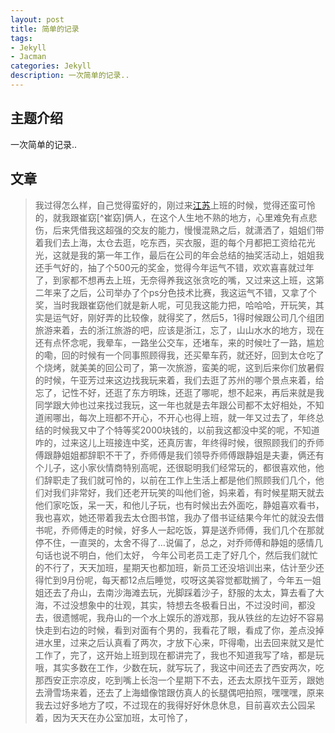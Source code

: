 ```yaml
---
layout: post
title: 简单的记录
tags:
- Jekyll
- Jacman
categories: Jekyll
description: 一次简单的记录..
---
```

## 主题介绍 ##
一次简单的记录..


## 文章 ##
>我过得怎么样，自己觉得蛮好的，刚过来[江苏](http://baike.baidu.com/link?url=R4jndlODKqIp-p1vjOEG2AAWl7rpSPrDPVajXBXox8iwdNjvQAU8PLlyfHAWcKXcoydnwQmfP3_m0hVxiQImPa)上班的时候，觉得还蛮可怜的，就我跟崔窈[^崔窈]俩人，在这个人生地不熟的地方，心里难免有点悲伤，后来凭借我这超强的交友的能力，慢慢混熟之后，就潇洒了，姐姐们带着我们去上海，太仓去逛，吃东西，买衣服，逛的每个月都把工资给花光光，这就是我的第一年工作，最后在公司的年会总结的抽奖活动上，姐姐我还手气好的，抽了个500元的奖金，觉得今年运气不错，欢欢喜喜就过年了，到家都不想再去上班，无奈得养我这张贪吃的嘴，又过来这上班，这第二年来了之后，公司举办了个ps分色技术比赛，我这运气不错，又拿了个奖，当时我跟崔窈他们就是新人呢，可见我这能力把，哈哈哈，开玩笑，其实是运气好，刚好弄的比较像，就得奖了，然后5，1得时候跟公司几个组团旅游来着，去的浙江旅游的吧，应该是浙江，忘了，山山水水的地方，现在还有点怀念呢，我晕车，一路坐公交车，还堵车，来的时候吐了一路，尴尬的嘞，回的时候有一个同事照顾得我，还买晕车药，就还好，回到太仓吃了个烧烤，就美美的回公司了，第一次旅游，蛮美的呢，这到后来你们放暑假的时候，午亚芳过来这边找我玩来着，我们去逛了苏州的哪个景点来着，给忘了，记性不好，还逛了东方明珠，还逛了哪呢，想不起来，再后来就是我同学跟大帅也过来找过我玩，这一年也就是去年跟公司都不太好相处，不知道闹哪出，每次上班都不开心，不开心也得上班，就一年又过去了，年终总结的时候我又中了个特等奖2000块钱的，以前我这都没中奖的呢，不知道咋的，过来这儿上班接连中奖，还真厉害，年终得时候，很照顾我们的乔师傅跟静姐姐都辞职不干了，乔师傅是我们领导乔师傅跟静姐是夫妻，俩还有个儿子，这小家伙情商特别高呢，还很聪明我们经常玩的，都很喜欢他，他们辞职走了我们就可怜的，以前在工作上生活上都是他们照顾我们几个，他们对我们非常好，我们还老开玩笑的叫他们爸，妈来着，有时候星期天就去他们家吃饭，呆一天，和他儿子玩，也有时候出去外面吃，静姐喜欢看书，我也喜欢，她还带着我去太仓图书馆，我办了借书证结果今年忙的就没去借书呢，乔师傅走的时候，好多人一起吃饭，算是送乔师傅，我们几个在那就停不住，一直哭的，太舍不得了…说偏了，总之，对乔师傅和静姐的感情几句话也说不明白，他们太好，   今年公司老员工走了好几个，然后我们就忙的不行了，天天加班，星期天也都加班，新员工还没培训出来，估计至少还得忙到9月份呢，每天都12点后睡觉，哎呀这美容觉都耽搁了，今年五一姐姐还去了舟山，去南沙海滩去玩，光脚踩着沙子，舒服的太太，算去看了大海，不过没想象中的壮观，其实，特想去冬极看日出，不过没时间，都没去，很遗憾呢，我舟山的一个水上娱乐的游戏那，我从铁丝的左边好不容易快走到右边的时候，看到对面有个男的，我看花了眼，看成了你，差点没掉进水里，过来之后认真看了两次，才放下心来，吓得嘞，出去回来就又是忙工作了，完了，这开始上班到现在都讲完了，我也不知道我写了啥，都是玩哦，其实多数在工作，少数在玩，就写玩了，我这中间还去了西安两次，吃那西安正宗凉皮，吃到嘴上长泡一个星期下不去，还去太原找午亚芳，跟她去滑雪场来着，还去了上海蜡像馆跟仿真人的长腿偶吧拍照，嘿嘿嘿，原来我去过好多地方了哎，不过现在的我得好好休息休息，目前喜欢去公园呆着，因为天天在办公室加班，太可怜了，



